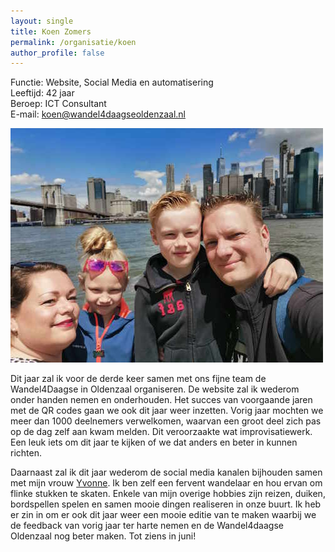 ```yaml
---
layout: single
title: Koen Zomers
permalink: /organisatie/koen
author_profile: false
---
```


Functie: Website, Social Media en automatisering  
Leeftijd: 42 jaar  
Beroep: ICT Consultant  
E-mail: [koen@wandel4daagseoldenzaal.nl](mailto:koen@wandel4daagseoldenzaal.nl)  

![Koen, Yvonne, Quinten en Anique](/assets/organisatie/koenenyvonne.jpeg)

Dit jaar zal ik voor de derde keer samen met ons fijne team de Wandel4Daagse in Oldenzaal organiseren. De website zal ik wederom onder handen nemen en onderhouden. Het succes van voorgaande jaren met de QR codes gaan we ook dit jaar weer inzetten. Vorig jaar mochten we meer dan 1000 deelnemers verwelkomen, waarvan een groot deel zich pas op de dag zelf aan kwam melden. Dit veroorzaakte wat improvisatiewerk. Een leuk iets om dit jaar te kijken of we dat anders en beter in kunnen richten.

Daarnaast zal ik dit jaar wederom de social media kanalen bijhouden samen met mijn vrouw [Yvonne](/organisatie/yvonne). Ik ben zelf een fervent wandelaar en hou ervan om flinke stukken te skaten. Enkele van mijn overige hobbies zijn reizen, duiken, bordspellen spelen en samen mooie dingen realiseren in onze buurt. Ik heb er zin in om er ook dit jaar weer een mooie editie van te maken waarbij we de feedback van vorig jaar ter harte nemen en de Wandel4daagse Oldenzaal nog beter maken. Tot ziens in juni!